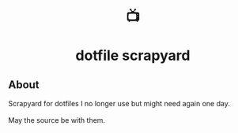 <h1 align="center">
📺
	<br>
	<br> dotfile scrapyard <br>
</h1>

## About

Scrapyard for dotfiles I no longer use but might need again one day.
<br>
<br>
May the source be with them.
